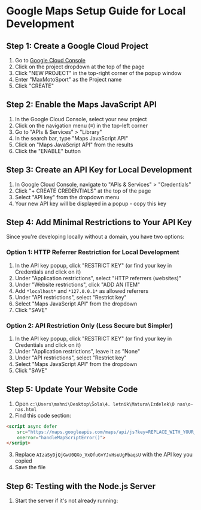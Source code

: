 # Google Maps Setup Guide for Local Development

## Step 1: Create a Google Cloud Project
1. Go to [Google Cloud Console](https://console.cloud.google.com/)
2. Click on the project dropdown at the top of the page
3. Click "NEW PROJECT" in the top-right corner of the popup window
4. Enter "MaxMotoSport" as the Project name
5. Click "CREATE"

## Step 2: Enable the Maps JavaScript API
1. In the Google Cloud Console, select your new project
2. Click on the navigation menu (≡) in the top-left corner
3. Go to "APIs & Services" > "Library"
4. In the search bar, type "Maps JavaScript API"
5. Click on "Maps JavaScript API" from the results
6. Click the "ENABLE" button

## Step 3: Create an API Key for Local Development
1. In Google Cloud Console, navigate to "APIs & Services" > "Credentials"
2. Click "+ CREATE CREDENTIALS" at the top of the page
3. Select "API key" from the dropdown menu
4. Your new API key will be displayed in a popup - copy this key

## Step 4: Add Minimal Restrictions to Your API Key
Since you're developing locally without a domain, you have two options:

### Option 1: HTTP Referrer Restriction for Local Development
1. In the API key popup, click "RESTRICT KEY" (or find your key in Credentials and click on it)
2. Under "Application restrictions", select "HTTP referrers (websites)"
3. Under "Website restrictions", click "ADD AN ITEM"
4. Add `*localhost*` and `*127.0.0.1*` as allowed referrers
5. Under "API restrictions", select "Restrict key"
6. Select "Maps JavaScript API" from the dropdown
7. Click "SAVE"

### Option 2: API Restriction Only (Less Secure but Simpler)
1. In the API key popup, click "RESTRICT KEY" (or find your key in Credentials and click on it)
2. Under "Application restrictions", leave it as "None" 
3. Under "API restrictions", select "Restrict key"
4. Select "Maps JavaScript API" from the dropdown
5. Click "SAVE"

## Step 5: Update Your Website Code
1. Open `c:\Users\mahni\Desktop\Šola\4. letnik\Matura\Izdelek\O nas\o-nas.html`
2. Find this code section:
```html
<script async defer
    src="https://maps.googleapis.com/maps/api/js?key=REPLACE_WITH_YOUR_ACTUAL_API_KEY&callback=initMap"
    onerror="handleMapScriptError()">
</script>
```
3. Replace `AIzaSyDjQjGwU0QXo_VxQfuGvYJvHsuUgPbaqsU` with the API key you copied
4. Save the file

## Step 6: Testing with the Node.js Server
1. Start the server if it's not already running:
